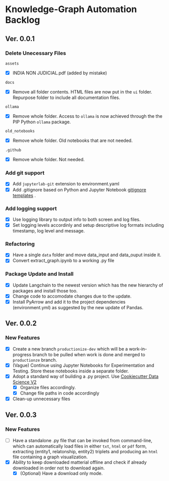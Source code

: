 # Knowledge-Graph Automation Backlog

## Ver. 0.0.1

### Delete Unecessary Files

`assets`
- [x] INDIA NON JUDICIAL.pdf (added by mistake)

`docs`
- [x] Remove all folder contents. HTML files are now put in the `ui` folder. Repurpose folder to include all documentation files.

`ollama`
- [x] Remove whole folder. Access to `ollama` is now achieved through the the PIP Python `ollama` package.

`old_notebooks`
- [x] Remove whole folder. Old notebooks that are not needed.

`.github`
- [x] Remove whole folder. Not needed.

### Add git support

- [x] Add `jupyterlab-git` extension to environment.yaml
- [x] Add .gitignore based on Python and Jupyter Notebook [gitignore templates](https://github.com/toptal/gitignore/tree/master/templates) .

### Add logging support

- [x] Use logging library to output info to both screen and log files.
- [x] Set logging levels accordinly and setup descriptive log formats including timestamp, log level and message.

### Refactoring

- [x] Have a single `data` folder and move data_input and data_ouput inside it.
- [x] Convert extract_graph.ipynb to a working .py file

### Package Update and Install
- [x] Update Langchain to the newest version which has the new hierarchy of packages and install those too.
- [x] Change code to accomodate changes due to the update.
- [x] Install PyArrow and add it to the project dependencies (environment.yml) as suggested by the new update of Pandas.

## Ver. 0.0.2

### New Features
- [x] Create a new branch `productionize-dev` which will be a work-in-progress branch to be pulled when work is done and merged to `productionze` branch.
- [x] (Vague) Continue using Jupyter Notebooks for Experimentation and Testing. Store these notebooks inside a separate folder.
- [x] Adopt a standard way of building a .py project. Use [Cookiecutter Data Science V2](https://github.com/drivendata/cookiecutter-data-science/tree/v2)
    - [x] Organize files accordingly.
    - [x] Change file paths in code accordingly
- [x] Clean-up unnecessary files

## Ver. 0.0.3

### New Features
- [ ] Have a standalone .py file that can be invoked from command-line, which can automatically load files in either `txt`, `html` or `pdf` form, extracting (entity1, relatonship, entity2) triplets and producing an `html` file containing a graph visualization.
- [x] Ability to keep downloaded matterial offline and check if already downloaded in order not to download again.
    - [x] (Optional) Have a download only mode.